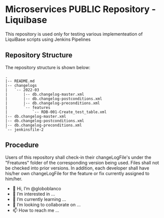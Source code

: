 <!---
globoblanco/globoblanco is a ✨ special ✨ repository because its `README.md` (this file) appears on your GitHub profile.
You can click the Preview link to take a look at your changes.
--->
# Microservices PUBLIC Repository - Liquibase
This repository is used only for testing various implementeation of LiquiBase scripts using Jenkins Pipelines

## Repository Structure

The repository structure is shown below:
```
.
|-- README.md
|-- changelogs
|   `-- 2022-03
|       |-- db.changelog-master.xml
|       |-- db.changelog-postconditions.xml
|       |-- db.changelog-preconditions.xml
|       `-- features
|           `-- RDB-001-Create_test_table.xml
|-- db.changelog-master.xml
|-- db.changelog-postconditions.xml
|-- db.changelog-preconditions.xml
`-- jenkinsfile-2

```
## Procedure

Users of this repository shall check-in their changeLogFile's under the "Freatures" folder of the corresponding version being used. Files shall not be checked into prior versions. In addition, each developer shall have his/her own changeLogFile for the feature or fix currently assigned to him/her.





- 👋 Hi, I’m @globoblanco
- 👀 I’m interested in ...
- 🌱 I’m currently learning ...
- 💞️ I’m looking to collaborate on ...
- 📫 How to reach me ...


